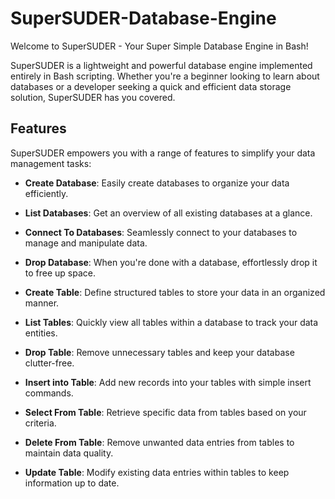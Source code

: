 # SuperSUDER-Database-Engine

Welcome to SuperSUDER - Your Super Simple Database Engine in Bash!

SuperSUDER is a lightweight and powerful database engine implemented entirely in Bash scripting. Whether you're a beginner looking to learn about databases or a developer seeking a quick and efficient data storage solution, SuperSUDER has you covered.

## Features

SuperSUDER empowers you with a range of features to simplify your data management tasks:

- **Create Database**: Easily create databases to organize your data efficiently.

- **List Databases**: Get an overview of all existing databases at a glance.

- **Connect To Databases**: Seamlessly connect to your databases to manage and manipulate data.

- **Drop Database**: When you're done with a database, effortlessly drop it to free up space.

- **Create Table**: Define structured tables to store your data in an organized manner.

- **List Tables**: Quickly view all tables within a database to track your data entities.

- **Drop Table**: Remove unnecessary tables and keep your database clutter-free.

- **Insert into Table**: Add new records into your tables with simple insert commands.

- **Select From Table**: Retrieve specific data from tables based on your criteria.

- **Delete From Table**: Remove unwanted data entries from tables to maintain data quality.

- **Update Table**: Modify existing data entries within tables to keep information up to date.
